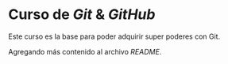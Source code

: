 # Curso de _Git_ & _GitHub_

Este curso es la base para poder adquirir super poderes con Git.

Agregando más contenido al archivo _README_.